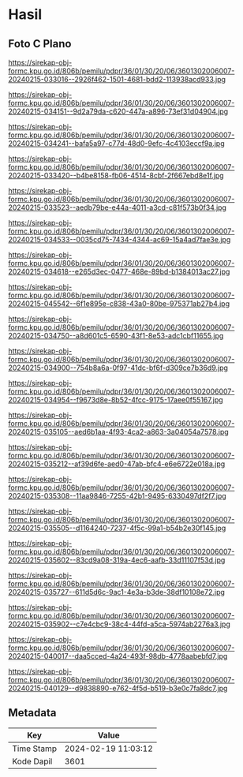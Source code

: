 # Hasil

## Foto C Plano

https://sirekap-obj-formc.kpu.go.id/806b/pemilu/pdpr/36/01/30/20/06/3601302006007-20240215-033016--2926f462-1501-4681-bdd2-113938acd933.jpg

https://sirekap-obj-formc.kpu.go.id/806b/pemilu/pdpr/36/01/30/20/06/3601302006007-20240215-034151--9d2a79da-c620-447a-a896-73ef31d04904.jpg

https://sirekap-obj-formc.kpu.go.id/806b/pemilu/pdpr/36/01/30/20/06/3601302006007-20240215-034241--bafa5a97-c77d-48d0-9efc-4c4103eccf9a.jpg

https://sirekap-obj-formc.kpu.go.id/806b/pemilu/pdpr/36/01/30/20/06/3601302006007-20240215-033420--b4be8158-fb06-4514-8cbf-2f667ebd8e1f.jpg

https://sirekap-obj-formc.kpu.go.id/806b/pemilu/pdpr/36/01/30/20/06/3601302006007-20240215-033523--aedb79be-e44a-4011-a3cd-c81f573b0f34.jpg

https://sirekap-obj-formc.kpu.go.id/806b/pemilu/pdpr/36/01/30/20/06/3601302006007-20240215-034533--0035cd75-7434-4344-ac69-15a4ad7fae3e.jpg

https://sirekap-obj-formc.kpu.go.id/806b/pemilu/pdpr/36/01/30/20/06/3601302006007-20240215-034618--e265d3ec-0477-468e-89bd-b1384013ac27.jpg

https://sirekap-obj-formc.kpu.go.id/806b/pemilu/pdpr/36/01/30/20/06/3601302006007-20240215-045542--6f1e895e-c838-43a0-80be-975371ab27b4.jpg

https://sirekap-obj-formc.kpu.go.id/806b/pemilu/pdpr/36/01/30/20/06/3601302006007-20240215-034750--a8d601c5-6590-43f1-8e53-adc1cbf11655.jpg

https://sirekap-obj-formc.kpu.go.id/806b/pemilu/pdpr/36/01/30/20/06/3601302006007-20240215-034900--754b8a6a-0f97-41dc-bf6f-d309ce7b36d9.jpg

https://sirekap-obj-formc.kpu.go.id/806b/pemilu/pdpr/36/01/30/20/06/3601302006007-20240215-034954--f9673d8e-8b52-4fcc-9175-17aee0f55167.jpg

https://sirekap-obj-formc.kpu.go.id/806b/pemilu/pdpr/36/01/30/20/06/3601302006007-20240215-035105--aed6b1aa-4f93-4ca2-a863-3a04054a7578.jpg

https://sirekap-obj-formc.kpu.go.id/806b/pemilu/pdpr/36/01/30/20/06/3601302006007-20240215-035212--af39d6fe-aed0-47ab-bfc4-e6e6722e018a.jpg

https://sirekap-obj-formc.kpu.go.id/806b/pemilu/pdpr/36/01/30/20/06/3601302006007-20240215-035308--11aa9846-7255-42b1-9495-6330497df2f7.jpg

https://sirekap-obj-formc.kpu.go.id/806b/pemilu/pdpr/36/01/30/20/06/3601302006007-20240215-035505--d1164240-7237-4f5c-99a1-b54b2e30f145.jpg

https://sirekap-obj-formc.kpu.go.id/806b/pemilu/pdpr/36/01/30/20/06/3601302006007-20240215-035602--83cd9a08-319a-4ec6-aafb-33d11107f53d.jpg

https://sirekap-obj-formc.kpu.go.id/806b/pemilu/pdpr/36/01/30/20/06/3601302006007-20240215-035727--611d5d6c-9ac1-4e3a-b3de-38df10108e72.jpg

https://sirekap-obj-formc.kpu.go.id/806b/pemilu/pdpr/36/01/30/20/06/3601302006007-20240215-035902--c7e4cbc9-38c4-44fd-a5ca-5974ab2276a3.jpg

https://sirekap-obj-formc.kpu.go.id/806b/pemilu/pdpr/36/01/30/20/06/3601302006007-20240215-040017--daa5cced-4a24-493f-98db-4778aabebfd7.jpg

https://sirekap-obj-formc.kpu.go.id/806b/pemilu/pdpr/36/01/30/20/06/3601302006007-20240215-040129--d9838890-e762-4f5d-b519-b3e0c7fa8dc7.jpg


## Metadata

| Key        | Value               |
| ---------- | ------------------- |
| Time Stamp | 2024-02-19 11:03:12 |
| Kode Dapil | 3601                |



